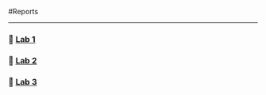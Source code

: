 #Reports
___
### :small_blue_diamond: [Lab 1](https://github.com/makelick/PALabs/blob/master/lab1/lab1Report.pdf)
### :small_blue_diamond: [Lab 2](https://github.com/makelick/PALabs/blob/master/lab2/lab2Report.pdf)
### :small_blue_diamond: [Lab 3](https://github.com/makelick/PALabs/blob/master/lab3/lab3Report.pdf)